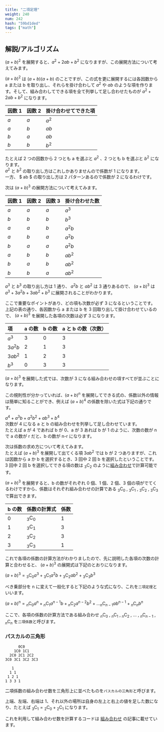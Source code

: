 ```yaml
---
title: "二項定理"
weight: 240
num: 242
hash: "59bd1ded"
tags: ["math"]
---
```


## 解説/アルゴリズム

$(a+b)^2$ を展開すると、$a^2 + 2ab + b^2$ になりますが、この展開方法について考えてみます。

$(a+b)^2$ は $(a+b)(a+b)$ のことですが、この式を更に展開するには各因数から a または b を取り出し、それらを掛け合わして $a^2$ や $ab$ のような項を作ります。そして、組み合わしてできる項を全て列挙して足し合わせたものが $a^2 + 2ab + b^2$ になります。

| 因数 1 | 因数 2 | 掛け合わせてできた項 |
| :----- | :----- | :------------------- |
| $a$    | $a$    | $a^2$                |
| $a$    | $b$    | $ab$                 |
| $b$    | $a$    | $ab$                 |
| $b$    | $b$    | $b^2$                |

たとえば 2 つの因数から 2 つとも a を選ぶと $a^2$ 、2 つとも b を選ぶと $b^2$ になります。  
$a^2$ と $b^2$ の取り出し方はこれしかありませんので係数が 1 になります。  
一方、 $ ab $ の取り出し方は 2 パターンあるので係数が 2 になるわけです。

次は $(a+b)^3$ の展開方法について考えてみます。

| 因数 1 | 因数 2 | 因数 3 | 掛け合わせた数 |
| :----- | :----- | :----- | :------------- |
| $a$    | $a$    | $a$    | $a^3$          |
| $b$    | $b$    | $b$    | $b^3$          |
| $a$    | $a$    | $b$    | $a^2b$         |
| $a$    | $b$    | $a$    | $a^2b$         |
| $b$    | $a$    | $a$    | $a^2b$         |
| $a$    | $b$    | $b$    | $ab^2$         |
| $b$    | $a$    | $b$    | $ab^2$         |
| $b$    | $b$    | $a$    | $ab^2$         |

$a^3$ と $b^3$ の取り出し方は 1 通り、 $a^2b$ と $ab^2$ は 3 通りあるので、 $(a+b)^3$ は $a^3 + 3a^2b + 3ab^2 + b^3$ に展開されることがわかります。

ここで重要なポイントがあり、どの項も次数が必ず 3 になるということです。  
上記の表の通り、各因数から a または b を 3 回取り出して掛け合わせているので、 $(a+b)^3$ を展開した各項の次数は必ず 3 になります。

| 項      | a の数 | b の数 | a と b の数（次数） |
| :------ | :----- | :----- | :------------------ |
| $a^3$   | 3      | 0      | 3                   |
| $3a^2b$ | 2      | 1      | 3                   |
| $3ab^2$ | 1      | 2      | 3                   |
| $b^3$   | 0      | 3      | 3                   |

$(a+b)^3$ を展開した式では、次数が 3 になる組み合わせの項すべてが並ぶことになります。

この規則性が分かっていれば、$(a+b)^n$ を展開してできる式の、係数以外の情報は簡単に知ることができ、例えば $(a+b)^4$ の係数を除いた式は下記の通りです。

$a^4 + a^3b + a^2b^2 + ab^3 + b^4$  
次数が 4 になる a と b の組み合わせを列挙して足し合わせています。  
たとえば a が 4 であれば b が 0、a が 3 あれば b が 1 のように、次数の数が n で a の数が r だと、b の数が n-r になります。

次は係数の求め方について考えてみます。  
たとえば $(a+b)^3$ を展開して出てくる項 $3ab^2$ では b が 2 つありますが、これは因数から a か b を選択するとき、3 回中 2 回 b を選択したということです。  
3 回中 2 回 b を選択してできる項の数は $_3 \mathrm{C} _2$ のように[組み合わせ](/10c33141)で計算可能です。

$(a+b)^3$ を展開すると、b の数がそれぞれ 0 個、1 個、2 個、3 個の項がでてくるわけですから、係数はそれぞれ組み合わせの計算である $_3 \mathrm{C} _0$ , $_3 \mathrm{C} _1$ , $_3 \mathrm{C} _2$ , $_3 \mathrm{C} _3$ で算出できます。

| b の数 | 係数の計算式       | 係数 |
| :----- | :----------------- | :--- |
| 0      | $_3 \mathrm{C} _0$ | 1    |
| 1      | $_3 \mathrm{C} _1$ | 3    |
| 2      | $_3 \mathrm{C} _2$ | 3    |
| 3      | $_3 \mathrm{C} _3$ | 1    |

これで各項の係数の計算方法がわかりましたので、先に説明した各項の次数の計算と合わせると、 $(a+b)^3$ の展開式は下記のとおりになります。

$(a+b)^3 = {_3 \mathrm{C} _0a^3} + {_3 \mathrm{C} _1a^2b} + {_3 \mathrm{C} _2ab^2} + {_3 \mathrm{C} _3b^3}$

べき乗部分を n に変えて一般化すると下記のような式になり、これを`二項定理`といいます。

$(a+b)^n = {_n \mathrm{C} _0a^n} + {_n \mathrm{C} _1a^{n-1}b} + {_n \mathrm{C} _2a^{n-2}b^2} + ... {_n \mathrm{C} _{n-1}ab^{n-1}} + {_n \mathrm{C} _nb^n}$

ここで、各項の係数の計算方法である組み合わせ $_n \mathrm{C} _0$ , $_n \mathrm{C} _1$ , $_n \mathrm{C} _2$ , ... , $_n \mathrm{C} _{n-1}$ , $_n \mathrm{C} _n$ を`二項係数`と呼びます。

### パスカルの三角形

```text
      0C0
    1C0 1C1
  2C0 2C1 2C2
3C0 3C1 3C2 3C3
```

```text
   1
  1 1
 1 2 1
1 3 3 1
```

二項係数の組み合わせ数を三角形上に並べたものを`パスカルの三角形`と呼びます。

上端、左端、右端は 1、それ以外の場所は自身の左上と右上の値を足した数になり、たとえば $_3 \mathrm{C} _1 = {_2\mathrm{C} _0} + {_2 \mathrm{C} _1}$ になります。

これを利用して組み合わせ数を計算するコードは [組み合わせ](/10c33141/) の記事に載せています。
